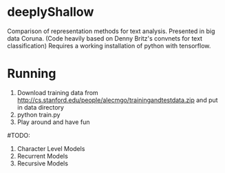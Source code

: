 # deeplyShallow
Comparison of representation methods for text analysis. 
Presented in big data Coruna. (Code heavily based on Denny Britz's convnets for text classification)
Requires a working installation of python with tensorflow. 

# Running
1. Download training data from http://cs.stanford.edu/people/alecmgo/trainingandtestdata.zip and put in data directory
2. python train.py 
3. Play around and have fun

#TODO: 

1. Character Level Models
2. Recurrent Models
3. Recursive Models

